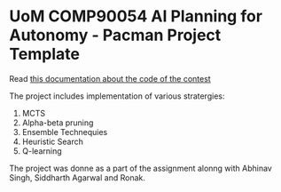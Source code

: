 # UoM COMP90054 AI Planning for Autonomy - Pacman Project Template


Read [this documentation about the code of the contest](contest.md)

The project includes implementation of various stratergies:
1. MCTS
2. Alpha-beta pruning
3. Ensemble Technequies
4. Heuristic Search
5. Q-learning

The project was donne as a part of the assignment alonng with Abhinav Singh, Siddharth Agarwal and Ronak.
